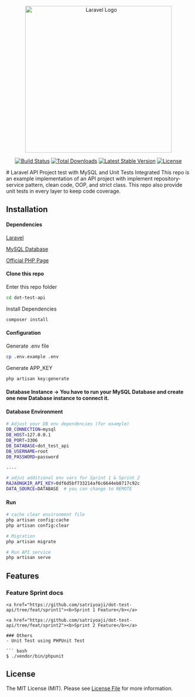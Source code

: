 <p align="center"><a href="https://laravel.com" target="_blank"><img src="https://raw.githubusercontent.com/laravel/art/master/logo-lockup/5%20SVG/2%20CMYK/1%20Full%20Color/laravel-logolockup-cmyk-red.svg" width="400" alt="Laravel Logo"></a></p>

<p align="center">
<a href="https://github.com/laravel/framework/actions"><img src="https://github.com/laravel/framework/workflows/tests/badge.svg" alt="Build Status"></a>
<a href="https://packagist.org/packages/laravel/framework"><img src="https://img.shields.io/packagist/dt/laravel/framework" alt="Total Downloads"></a>
<a href="https://packagist.org/packages/laravel/framework"><img src="https://img.shields.io/packagist/v/laravel/framework" alt="Latest Stable Version"></a>
<a href="https://packagist.org/packages/laravel/framework"><img src="https://img.shields.io/packagist/l/laravel/framework" alt="License"></a>
</p>
# Laravel API Project test with MySQL and Unit Tests Integrated
This repo is an example implementation of an API project with implement repository-service pattern, clean code, OOP, and strict class. This repo also provide unit tests in every layer to keep code coverage.

## Installation

#### Dependencies

[Laravel](https://laravel.com)

[MySQL Database]([https://www.mongodb.com/docs/drivers/php/#installation](https://dev.mysql.com/downloads/connector/j/))

[Official PHP Page](http://php.net/manual/en/mongodb.installation.php)

#### Clone this repo


Enter this repo folder

``` bash
cd dot-test-api
```

Install Dependencies

``` bash
composer install
```

#### Configuration

Generate .env file

```bash
cp .env.example .env
```

Generate APP_KEY

``` bash
php artisan key:generate
```

#### Database Instance -> You have to run your MySQL Database and create one new Database instance to connect it.

#### Database Environment

``` bash
# Adjust your DB env dependencies (for example)
DB_CONNECTION=mysql
DB_HOST=127.0.0.1
DB_PORT=3306
DB_DATABASE=dot_test_api
DB_USERNAME=root
DB_PASSWORD=password

....

# adjut additional env vars for Sprint 1 & Sprint 2
RAJAONGKIR_API_KEY=0df6d5bf733214af6c6644eb8717c92c
DATA_SOURCE=DATABASE  # you can change to REMOTE
```

#### Run

``` bash
# cache clear environment file
php artisan config:cache
php artisan config:clear

# Migration 
php artisan migrate

# Run API service
php artisan serve
```

## Features

### Feature Sprint docs
```
<a href="https://github.com/satriyoaji/dot-test-api/tree/feat/sprint1"><b>Sprint 1 Feature</b></a>

<a href="https://github.com/satriyoaji/dot-test-api/tree/feat/sprint2"><b>Sprint 2 Feature</b></a>

### Others
- Unit Test using PHPUnit Test

``` bash
$ ./vendor/bin/phpunit
```

## License

The MIT License (MIT). Please see [License File](LICENSE.md) for more information.


